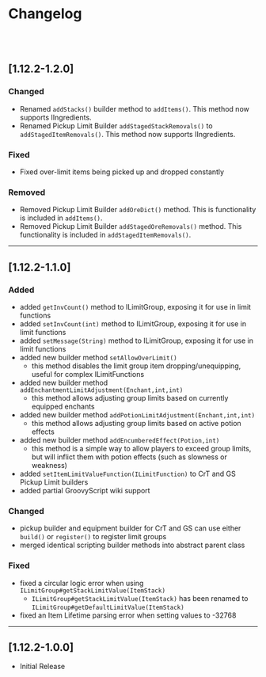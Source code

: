 # Changelog
<br><br>
## [1.12.2-1.2.0]
### Changed
- Renamed `addStacks()` builder method to `addItems()`. This method now supports IIngredients.
- Renamed Pickup Limit Builder `addStagedStackRemovals()` to `addStagedItemRemovals()`. This method now supports IIngredients.
### Fixed
- Fixed over-limit items being picked up and dropped constantly
### Removed
- Removed Pickup Limit Builder `addOreDict()` method. This is functionality is included in `addItems()`.
- Removed Pickup Limit Builder `addStagedOreRemovals()` method. This functionality is included in `addStagedItemRemovals()`.

---

## [1.12.2-1.1.0]
### Added
- added `getInvCount()` method to ILimitGroup, exposing it for use in limit functions
- added `setInvCount(int)` method to ILimitGroup, exposing it for use in limit functions
- added `setMessage(String)` method to ILimitGroup, exposing it for use in limit functions
- added new builder method `setAllowOverLimit()`
  - this method disables the limit group item dropping/unequipping, useful for complex ILimitFunctions
- added new builder method `addEnchantmentLimitAdjustment(Enchant,int,int)`
  - this method allows adjusting group limits based on currently equipped enchants
- added new builder method `addPotionLimitAdjustment(Enchant,int,int)`
  - this method allows adjusting group limits based on active potion effects
- added new builder method `addEncumberedEffect(Potion,int)`
  - this method is a simple way to allow players to exceed group limits, but will inflict them with potion effects (such as slowness or weakness)
- added `setItemLimitValueFunction(ILimitFunction)` to CrT and GS Pickup Limit builders
- added partial GroovyScript wiki support

### Changed
- pickup builder and equipment builder for CrT and GS can use either `build()` or `register()` to register limit groups
- merged identical scripting builder methods into abstract parent class

### Fixed
- fixed a circular logic error when using `ILimitGroup#getStackLimitValue(ItemStack)`
  - `ILimitGroup#getStackLimitValue(ItemStack)` has been renamed to `ILimitGroup#getDefaultLimitValue(ItemStack)`
- fixed an Item Lifetime parsing error when setting values to -32768

---

## [1.12.2-1.0.0]
- Initial Release
